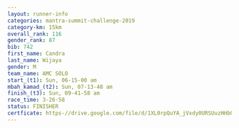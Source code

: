 ```yaml
---
layout: runner-info 
categories: mantra-summit-challenge-2019 
category-km: 15km 
overall_rank: 116
gender_rank: 87
bib: 742
first_name: Candra
last_name: Wijaya
gender: M
team_name: AMC SOLO
start_(t1): Sun, 06-15-00 am
mbah_kamad_(t2): Sun, 07-13-48 am
finish_(t3): Sun, 09-41-58 am
race_time: 3-26-58
status: FINISHER
certficate: https-//drive.google.com/file/d/1XL0rpQuYA_jVxdy0URSUuzHHbOXZ3-Ap/view?usp=sharing
---
```

